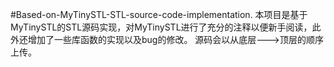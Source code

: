 #Based-on-MyTinySTL-STL-source-code-implementation.
本项目是基于MyTinySTL的STL源码实现，对MyTinySTL进行了充分的注释以便新手阅读，此外还增加了一些库函数的实现以及bug的修改。
源码会以从底层--->顶层的顺序上传。
